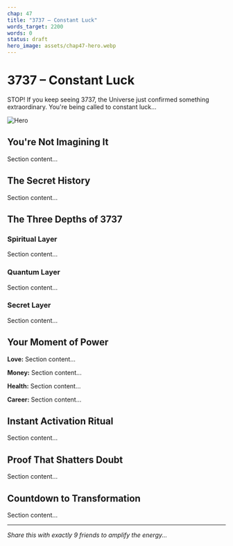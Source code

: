 ```yaml
---
chap: 47
title: "3737 – Constant Luck"
words_target: 2200
words: 0
status: draft
hero_image: assets/chap47-hero.webp
---
```


# 3737 – Constant Luck

STOP! If you keep seeing 3737, the Universe just confirmed something extraordinary. You're being called to constant luck...

![Hero](../assets/chap47-hero.webp)

## You're Not Imagining It

Section content...

## The Secret History

Section content...

## The Three Depths of 3737

### Spiritual Layer
Section content...

### Quantum Layer
Section content...

### Secret Layer
Section content...

## Your Moment of Power

**Love:** Section content...

**Money:** Section content...

**Health:** Section content...

**Career:** Section content...

## Instant Activation Ritual

Section content...

## Proof That Shatters Doubt

Section content...

## Countdown to Transformation

Section content...

---

*Share this with exactly 9 friends to amplify the energy...*
